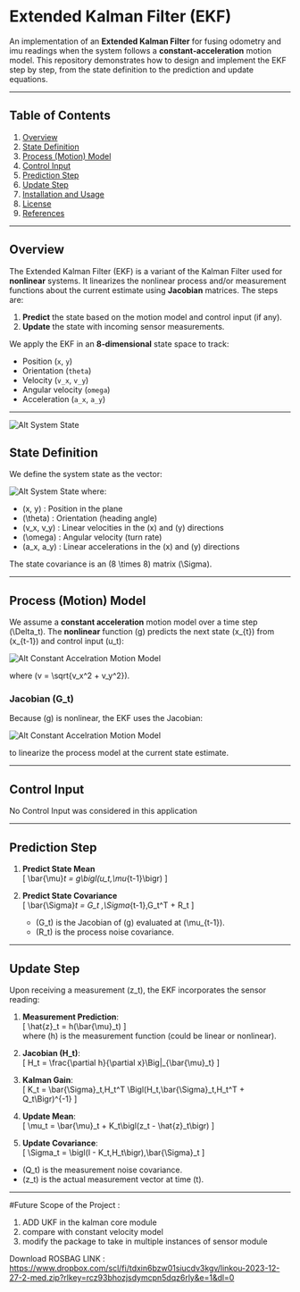 # Extended Kalman Filter (EKF)

An implementation of an **Extended Kalman Filter** for fusing odometry and imu readings when the system follows a **constant‐acceleration** motion model. This repository demonstrates how to design and implement the EKF step by step, from the state definition to the prediction and update equations. 

---

## Table of Contents

1. [Overview](#overview)  
2. [State Definition](#state-definition)  
3. [Process (Motion) Model](#process-motion-model)  
4. [Control Input](#control-input)  
5. [Prediction Step](#prediction-step)  
6. [Update Step](#update-step)  
7. [Installation and Usage](#installation-and-usage)  
8. [License](#license)  
9. [References](#references)  

---

## Overview

The Extended Kalman Filter (EKF) is a variant of the Kalman Filter used for **nonlinear** systems. It linearizes the nonlinear process and/or measurement functions about the current estimate using **Jacobian** matrices. The steps are:

1. **Predict** the state based on the motion model and control input (if any).  
2. **Update** the state with incoming sensor measurements.

We apply the EKF in an **8‐dimensional** state space to track:
- Position (`x`, `y`)
- Orientation (`theta`)
- Velocity (`v_x`, `v_y`)
- Angular velocity (`omega`)
- Acceleration (`a_x`, `a_y`)

---


![Alt System State ](./media/EKFALGO2.png "EKF ALGO")


## State Definition

We define the system state as the vector:

![Alt System State ](./media/8Dof8DofStateVector.png " 8 Dof System State")
where:

- \(x, y\) : Position in the plane  
- \(\theta\) : Orientation (heading angle)  
- \(v_x, v_y\) : Linear velocities in the \(x\) and \(y\) directions  
- \(\omega\) : Angular velocity (turn rate)  
- \(a_x, a_y\) : Linear accelerations in the \(x\) and \(y\) directions  

The state covariance is an \(8 \times 8\) matrix \(\Sigma\).  

---

## Process (Motion) Model

We assume a **constant acceleration** motion model over a time step \(\Delta_t\). The **nonlinear** function \(g\) predicts the next state \(x_{t}\) from \(x_{t-1}\) and control input \(u_t\):

![Alt Constant Accelration Motion Model ](NonLinearMotionModel.png)

where \(v = \sqrt{v_x^2 + v_y^2}\). 

### Jacobian \(G_t\)
Because \(g\) is nonlinear, the EKF uses the Jacobian:

![Alt Constant Accelration Motion Model ](JacobianOfNonLinearMotionModel.png)

to linearize the process model at the current state estimate.

---

## Control Input

No Control Input was considered in this application 

---

## Prediction Step

1. **Predict State Mean**  
   \[
   \bar{\mu}_t = g\bigl(u_t,\mu_{t-1}\bigr)
   \]

2. **Predict State Covariance**  
   \[
   \bar{\Sigma}_t = G_t \,\Sigma_{t-1}\,G_t^T + R_t
   \]
   - \(G_t\) is the Jacobian of \(g\) evaluated at \(\mu_{t-1}\).  
   - \(R_t\) is the process noise covariance.

---

## Update Step

Upon receiving a measurement (z_t), the EKF incorporates the sensor reading:

1. **Measurement Prediction**:  
   \[
   \hat{z}_t = h(\bar{\mu}_t)
   \]  
   where \(h\) is the measurement function (could be linear or nonlinear).

2. **Jacobian \(H_t\)**:  
   \[
   H_t = \frac{\partial h}{\partial x}\Big|_{\bar{\mu}_t}
   \]

3. **Kalman Gain**:  
   \[
   K_t = \bar{\Sigma}_t\,H_t^T \Bigl(H_t\,\bar{\Sigma}_t\,H_t^T + Q_t\Bigr)^{-1}
   \]

4. **Update Mean**:  
   \[
   \mu_t = \bar{\mu}_t + K_t\bigl(z_t - \hat{z}_t\bigr)
   \]

5. **Update Covariance**:  
   \[
   \Sigma_t = \bigl(I - K_t\,H_t\bigr)\,\bar{\Sigma}_t
   \]

- (Q_t) is the measurement noise covariance.  
- (z_t) is the actual measurement vector at time (t).

---

#Future Scope of the Project :

1) ADD UKF in the kalman core module 
2) compare with constant velocity model 
3) modify the package to take in multiple instances of sensor module 


Download ROSBAG LINK : https://www.dropbox.com/scl/fi/tdxin6bzw01siucdv3kgv/linkou-2023-12-27-2-med.zip?rlkey=rcz93bhozjsdymcpn5dqz6rly&e=1&dl=0



